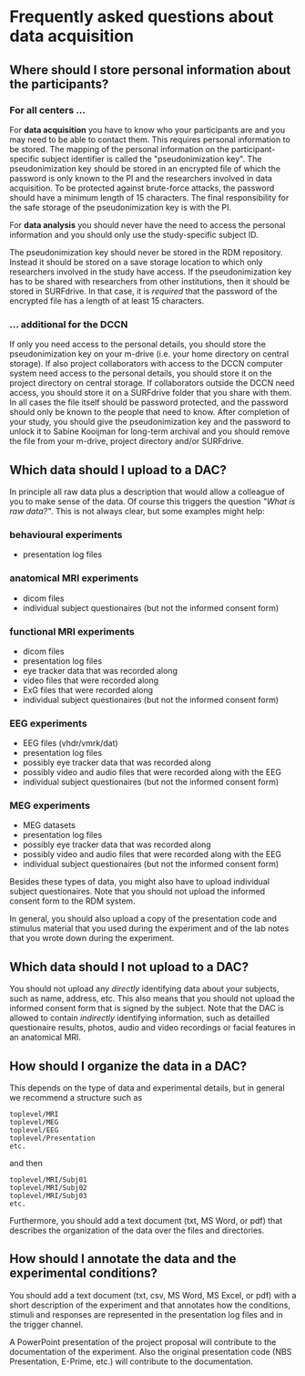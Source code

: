 # Frequently asked questions about data acquisition

## Where should I store personal information about the participants?

### For all centers ...

For **data acquisition** you have to know who your participants are and you may need to be able to contact them. This requires personal information to be stored. The mapping of the personal information on the participant-specific subject identifier is called the "pseudonimization key". The pseudonimization key should be stored in an encrypted file of which the password is only known to the PI and the researchers involved in data acquisition. To be protected against brute-force attacks, the password should have a minimum length of 15 characters. The final responsibility for the safe storage of the pseudonimization key is with the PI.

For **data analysis** you should never have the need to access the personal information and you should only use the  study-specific subject ID.

The pseudonimization key should never be stored in the RDM repository. Instead it should be stored on a save storage location to which only researchers involved in the study have access. If the pseudonimization key has to be shared with researchers from other institutions, then it should be stored in SURFdrive. In that case, it is _required_ that the password of the encrypted file has a length of at least 15 characters.

### ... additional for the DCCN

If only you need access to the personal details, you should store the pseudonimization key on your m-drive (i.e. your home directory on central storage). If also project collaborators with access to the DCCN computer system need access to the personal details, you should store it on the project directory on central storage. If collaborators outside the DCCN need access, you should store it on a SURFdrive folder that you share with them. In all cases the file itself should be password protected, and the password should only be known to the people that need to know. After completion of your study, you should give the pseudonimization key and the password to unlock it to Sabine Kooijman for long-term archival and you should remove the file from your m-drive, project directory and/or SURFdrive.

## Which data should I upload to a DAC?

In principle all raw data plus a description that would allow a colleague of you to make sense of the data. Of course this triggers the question *"What is raw data?"*. This is not always clear, but some examples might help:

### behavioural experiments
  * presentation log files

### anatomical MRI experiments
  * dicom files
  * individual subject questionaires (but not the informed consent form)

### functional MRI experiments
  * dicom files
  * presentation log files
  * eye tracker data that was recorded along
  * video files that were recorded along
  * ExG files that were recorded along
  * individual subject questionaires (but not the informed consent form)

### EEG experiments
  * EEG files (vhdr/vmrk/dat)
  * presentation log files
  * possibly eye tracker data that was recorded along
  * possibly video and audio files that were recorded along with the EEG
  * individual subject questionaires (but not the informed consent form)

### MEG experiments
  * MEG datasets
  * presentation log files
  * possibly eye tracker data that was recorded along
  * possibly video and audio files that were recorded along with the EEG
  * individual subject questionaires (but not the informed consent form)

Besides these types of data, you might also have to upload individual subject questionaires. Note that you should not upload the informed consent form to the RDM system.

In general, you should also upload a copy of the presentation code and stimulus material that you used during the experiment and of the lab notes that you wrote down during the experiment.

## Which data should I not upload to a DAC?

You should not upload any *directly* identifying data about your subjects, such as name, address, etc. This also means that you should not upload the informed consent form that is signed by the subject. Note that the DAC is allowed to contain *indirectly* identifying information, such as detailled questionaire results, photos, audio and video recordings or facial features in an anatomical MRI.

## How should I organize the data in a DAC?

This depends on the type of data and experimental details, but in general we recommend a structure such as

````
toplevel/MRI
toplevel/MEG
toplevel/EEG
toplevel/Presentation
etc.
````

and then

````
toplevel/MRI/Subj01
toplevel/MRI/Subj02
toplevel/MRI/Subj03
etc.
````

Furthermore, you should add a text document (txt, MS Word, or pdf) that describes the organization of the data over the files and directories.

## How should I annotate the data and the experimental conditions?

You should add a text document (txt, csv, MS Word, MS Excel, or pdf) with a short description of the experiment and that annotates how the conditions, stimuli and responses are represented in the presentation log files and in the trigger channel.

A PowerPoint presentation of the project proposal will contribute to the documentation of the experiment. Also the original presentation code (NBS Presentation, E-Prime, etc.) will contribute to the documentation.
